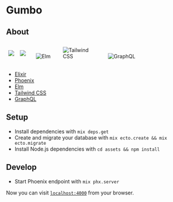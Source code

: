# Gumbo

## About

<a href="https://elixir-lang.org/docs.html"><img src="https://cdn-images-1.medium.com/max/1600/1*Llez2Qz-bJCMRZsSSs7HNQ.png" style="display:inline-block;max-width:96px;padding:6px;" /></a>
<a href="https://phoenixframework.org/"><img src="https://seeklogo.com/images/P/phoenix-logo-D15F067911-seeklogo.com.png" style="display:inline-block;max-width:96px;padding:6px;" /></a>
<a href="https://elm-lang.org"><img src="https://upload.wikimedia.org/wikipedia/commons/f/f3/Elm_logo.svg" style="display:inline-block;max-width:96px;padding:18px;" alt="Elm" title="Elm" /></a>
<a href="https://tailwindcss.com/docs/what-is-tailwind/"><img src="https://tailwindcss.com/img/tailwind-square.png" style="display:inline-block;max-width:96px;padding:12px;" alt="Tailwind CSS" title="Tailwind CSS" /></a>
<a href="https://graphql.org/"><img src="https://upload.wikimedia.org/wikipedia/commons/thumb/1/17/GraphQL_Logo.svg/2000px-GraphQL_Logo.svg.png" style="display:inline-block;max-width:96px;padding:12px;" alt="GraphQL" title="GraphQL" /></a>

* [Elixir](https://elixir-lang.org/docs.html)
* [Phoenix](https://phoenixframework.org/)
* [Elm](https://elm-lang.org)
* [Tailwind CSS](https://tailwindcss.com/docs/what-is-tailwind/)
* [GraphQL](https://graphql.org/)

## Setup

* Install dependencies with `mix deps.get`
* Create and migrate your database with `mix ecto.create && mix ecto.migrate`
* Install Node.js dependencies with `cd assets && npm install`

## Develop

* Start Phoenix endpoint with `mix phx.server`

Now you can visit [`localhost:4000`](http://localhost:4000) from your browser.
